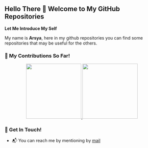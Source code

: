 ## Hello There :wave: Welcome to My GitHub Repositories

**Let Me Introduce My Self**

My name is **Arsya**, here in my github repositories you can find some repositories that may be useful for the others.

### :seedling: My Contributions So Far!
<p align="center"><a href="https://github.com/neoxr">
  <img height="180em" src="https://github-readme-stats-eight-theta.vercel.app/api?username=arsya371&show_icons=true&include_all_commits=false&count_private=true&theme=dark#gh-dark-mode-only"/>
  <img height="180em" src="https://github-readme-stats-eight-theta.vercel.app/api/top-langs/?username=arsya371&layout=compact&langs_count=8&theme=dark#gh-dark-mode-only"/>
</a></p>

### :postbox: Get In Touch!
- :mailbox_with_mail: You can reach me by mentioning by [mail](mailto:arsyafii03@gmail.com)

